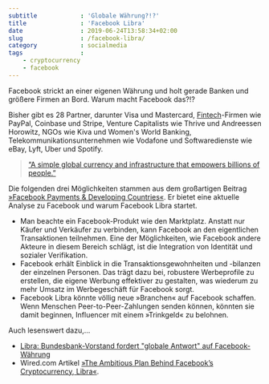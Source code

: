 ```yaml
---
subtitle            : 'Globale Währung?!?'
title               : 'Facebook Libra'
date                : 2019-06-24T13:58:34+02:00
slug                : /facebook-libra/
category            : socialmedia
tags                :
    - cryptocurrency
    - facebook
---
```

Facebook strickt an einer eigenen Währung und holt gerade Banken und größere Firmen an Bord. Warum macht Facebook das?!?
<!--more-->

Bisher gibt es 28 Partner, darunter Visa und Mastercard, [Fintech](https://de.wikipedia.org/wiki/Finanztechnologie)-Firmen wie PayPal, Coinbase und Stripe, Venture Capitalists wie Thrive und Andreessen Horowitz, NGOs wie Kiva und Women's World Banking, Telekommunikationsunternehmen wie Vodafone und Softwaredienste wie eBay, Lyft, Uber und Spotify.

> [“A simple global currency and infrastructure that empowers billions of people.”](https://libra.org/en-US/white-paper/)

Die folgenden drei Möglichkeiten stammen aus dem großartigen Beitrag [»Facebook Payments & Developing Countries«](https://seyitaylor.com/facebook-payments/). Er bietet eine aktuelle Analyse zu Facebook und warum Facebook Libra startet.

* Man beachte ein Facebook-Produkt wie den Marktplatz. Anstatt nur Käufer und Verkäufer zu verbinden, kann Facebook an den eigentlichen Transaktionen teilnehmen. Eine der Möglichkeiten, wie Facebook andere Akteure in diesem Bereich schlägt, ist die Integration von Identität und sozialer Verifikation.
* Facebook erhält Einblick in die Transaktionsgewohnheiten und -bilanzen der einzelnen Personen. Das trägt dazu bei, robustere Werbeprofile zu erstellen, die eigene Werbung effektiver zu gestalten, was wiederum zu mehr Umsatz im Werbegeschäft für Facebook sorgt.
* Facebook Libra könnte völlig neue »Branchen« auf Facebook schaffen. Wenn Menschen Peer-to-Peer-Zahlungen senden können, könnten sie damit beginnen, Influencer mit einem »Trinkgeld« zu belohnen.

Auch lesenswert dazu,…

* [Libra: Bundesbank-Vorstand fordert "globale Antwort" auf Facebook-Währung](https://www.heise.de/newsticker/meldung/Libra-Bundesbank-Vorstand-fordert-globale-Antwort-auf-Facebook-Waehrung-4454133.html)
* Wired.com Artikel [»The Ambitious Plan Behind Facebook’s Cryptocurrency, Libra«](https://www.wired.com/story/ambitious-plan-behind-facebooks-cryptocurrency-libra/).